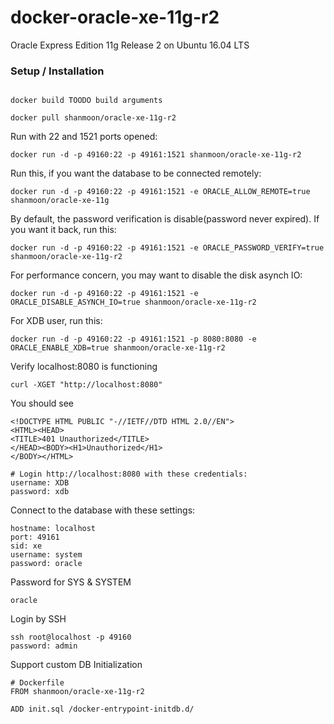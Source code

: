 docker-oracle-xe-11g-r2
============================

Oracle Express Edition 11g Release 2 on Ubuntu 16.04 LTS


### Setup / Installation
```

docker build TOODO build arguments

docker pull shanmoon/oracle-xe-11g-r2
```

Run with 22 and 1521 ports opened:
```
docker run -d -p 49160:22 -p 49161:1521 shanmoon/oracle-xe-11g-r2
```

Run this, if you want the database to be connected remotely:
```
docker run -d -p 49160:22 -p 49161:1521 -e ORACLE_ALLOW_REMOTE=true shanmoon/oracle-xe-11g
```

By default, the password verification is disable(password never expired). If you want it back, run this:
```
docker run -d -p 49160:22 -p 49161:1521 -e ORACLE_PASSWORD_VERIFY=true shanmoon/oracle-xe-11g-r2
```

For performance concern, you may want to disable the disk asynch IO:
```
docker run -d -p 49160:22 -p 49161:1521 -e ORACLE_DISABLE_ASYNCH_IO=true shanmoon/oracle-xe-11g-r2
```

For XDB user, run this:
```
docker run -d -p 49160:22 -p 49161:1521 -p 8080:8080 -e ORACLE_ENABLE_XDB=true shanmoon/oracle-xe-11g-r2
```

Verify localhost:8080 is functioning
```
curl -XGET "http://localhost:8080"
```
You should see
```
<!DOCTYPE HTML PUBLIC "-//IETF//DTD HTML 2.0//EN">
<HTML><HEAD>
<TITLE>401 Unauthorized</TITLE>
</HEAD><BODY><H1>Unauthorized</H1>
</BODY></HTML>
```

```
# Login http://localhost:8080 with these credentials:
username: XDB
password: xdb
```

Connect to the database with these settings:
```
hostname: localhost
port: 49161
sid: xe
username: system
password: oracle
```

Password for SYS & SYSTEM
```
oracle
```

Login by SSH
```
ssh root@localhost -p 49160
password: admin
```

Support custom DB Initialization
```
# Dockerfile
FROM shanmoon/oracle-xe-11g-r2

ADD init.sql /docker-entrypoint-initdb.d/
```
